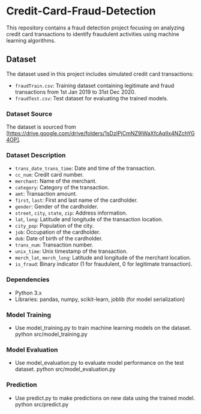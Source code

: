 # Credit-Card-Fraud-Detection

This repository contains a fraud detection project focusing on analyzing credit card transactions to identify fraudulent activities using machine learning algorithms.

## Dataset

The dataset used in this project includes simulated credit card transactions:
- `fraudTrain.csv`: Training dataset containing legitimate and fraud transactions from 1st Jan 2019 to 31st Dec 2020.
- `fraudTest.csv`: Test dataset for evaluating the trained models.

### Dataset Source
The dataset is sourced from [https://drive.google.com/drive/folders/1sDzIPjCmNZ9lWaXfcAqIIx4NZchYG4OP].

### Dataset Description
- `trans_date_trans_time`: Date and time of the transaction.
- `cc_num`: Credit card number.
- `merchant`: Name of the merchant.
- `category`: Category of the transaction.
- `amt`: Transaction amount.
- `first`, `last`: First and last name of the cardholder.
- `gender`: Gender of the cardholder.
- `street`, `city`, `state`, `zip`: Address information.
- `lat`, `long`: Latitude and longitude of the transaction location.
- `city_pop`: Population of the city.
- `job`: Occupation of the cardholder.
- `dob`: Date of birth of the cardholder.
- `trans_num`: Transaction number.
- `unix_time`: Unix timestamp of the transaction.
- `merch_lat`, `merch_long`: Latitude and longitude of the merchant location.
- `is_fraud`: Binary indicator (1 for fraudulent, 0 for legitimate transaction).

### Dependencies
- Python 3.x
- Libraries: pandas, numpy, scikit-learn, joblib (for model serialization)

### Model Training
- Use model_training.py to train machine learning models on the dataset.
python src/model_training.py

### Model Evaluation
- Use model_evaluation.py to evaluate model performance on the test dataset.
  python src/model_evaluation.py

### Prediction
- Use predict.py to make predictions on new data using the trained model.
  python src/predict.py


